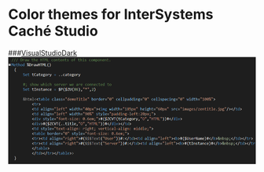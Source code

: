 # Color themes for InterSystems Caché Studio 
###[VisualStudioDark](VisualStudioDark.reg)
![VisualStudioDark](img/VisualStudioDark.PNG)

